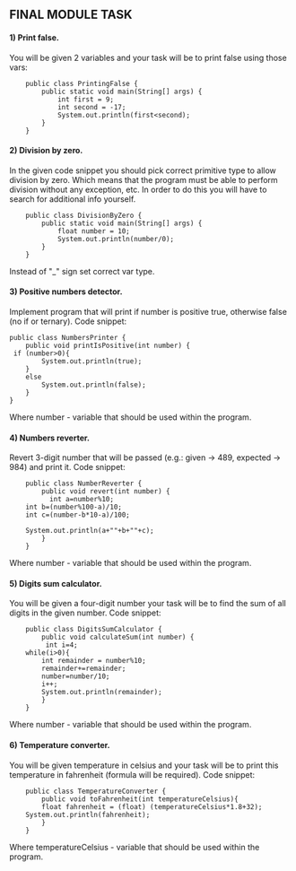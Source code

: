 ## FINAL MODULE TASK
#### 1) Print false.
You will be given 2 variables and your task will be to print false using those vars:


        public class PrintingFalse {
            public static void main(String[] args) {
                int first = 9;
                int second = -17;
                System.out.println(first<second);
            }
        }

#### 2) Division by zero.
In the given code snippet you should pick correct primitive type to allow division by zero. Which means that the program must be able to perform division without any exception, etc. In order to do this you will have to search for additional info yourself.


        public class DivisionByZero {
            public static void main(String[] args) {
                float number = 10;
                System.out.println(number/0);
            }
        }

Instead of "_" sign set correct var type.

#### 3) Positive numbers detector.
Implement program that will print if number is positive true, otherwise false
(no if or ternary). Code snippet:


    public class NumbersPrinter {
        public void printIsPositive(int number) {
     if (number>0){
            System.out.println(true);
        }
        else
            System.out.println(false);
        }
    }

Where number - variable that should be used within the program.

#### 4) Numbers reverter.
Revert 3-digit number that will be passed (e.g.: given -> 489, expected -> 984) and print it. Code snippet:


        public class NumberReverter {
            public void revert(int number) {
              int a=number%10;
        int b=(number%100-a)/10;
        int c=(number-b*10-a)/100;

        System.out.println(a+""+b+""+c);
            }
        }
Where number - variable that should be used within the program.

#### 5) Digits sum calculator.
You will be given a four-digit number your task will be to find the sum of all digits in the
given number. Code snippet:


        public class DigitsSumCalculator {
            public void calculateSum(int number) {
             int i=4;
        while(i>0){
            int remainder = number%10;
            remainder+=remainder;
            number=number/10;
            i++;
            System.out.println(remainder);
            }
        }

Where number - variable that should be used within the program.


#### 6) Temperature converter.
You will be given temperature in celsius and your task will be to print this temperature in
fahrenheit (formula will be required). Code snippet:


        public class TemperatureConverter {
            public void toFahrenheit(int temperatureCelsius){
            float fahrenheit = (float) (temperatureCelsius*1.8+32);
        System.out.println(fahrenheit);
            }
        }

Where temperatureCelsius - variable that should be used within the program.
